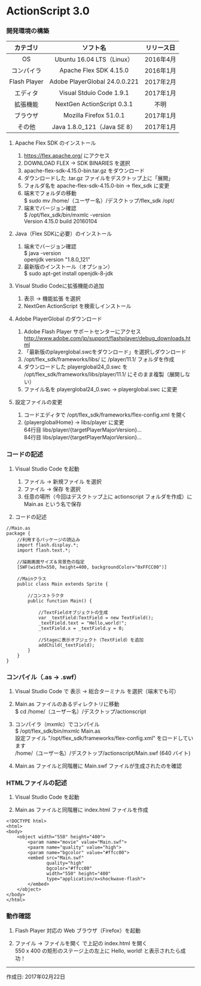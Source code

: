 # ActionScript 3.0

### 開発環境の構築

|カテゴリ|ソフト名|リリース日|
|:--:|:--:|:--:|
|OS|Ubuntu 16.04 LTS（Linux）|2016年4月|
|コンパイラ|Apache Flex SDK 4.15.0|2016年1月|
|Flash Player|Adobe PlayerGlobal 24.0.0.221|2017年2月|
|エディタ|Visual Stduio Code 1.9.1|2017年1月|
|拡張機能|NextGen ActionScript 0.3.1|不明|
|ブラウザ|Mozilla Firefox 51.0.1|2017年1月|
|その他|Java 1.8.0_121（Java SE 8）|2017年1月|

1. Apache Flex SDK のインストール  
    1. https://flex.apache.org/ にアクセス
    1. DOWNLOAD FLEX → SDK BINARIES を選択
    1. apache-flex-sdk-4.15.0-bin.tar.gz をダウンロード
    1. ダウンロードした .tar.gz ファイルをデスクトップ上に「展開」
    1. フォルダ名を apache-flex-sdk-4.15.0-bin → flex_sdk に変更
    1. 端末でフォルダの移動  
    $ sudo mv /home/（ユーザー名）/デスクトップ/flex_sdk /opt/
    1. 端末でバージョン確認  
    $ /opt/flex_sdk/bin/mxmlc -version  
    Version 4.15.0 build 20160104

1. Java（Flex SDKに必要）のインストール
    1. 端末でバージョン確認  
    $ java -version  
    openjdk version "1.8.0_121"
    1. 最新版のインストール（オプション）  
    $ sudo apt-get install openjdk-8-jdk

1. Visual Studio Codeに拡張機能の追加
    1. 表示 → 機能拡張 を選択
    1. NextGen ActionScript を検索しインストール

1. Adobe PlayerGlobal のダウンロード
    1. Adobe Flash Player サポートセンターにアクセス  
    http://www.adobe.com/jp/support/flashplayer/debug_downloads.html
    1. 「最新版のplayerglobal.swcをダウンロード」を選択しダウンロード
    1. /opt/flex_sdk/frameworks/libs/ に /player/11.1/ フォルダを作成
    1. ダウンロードした playerglobal24_0.swc を /opt/flex_sdk/frameworks/libs/player/11.1/ にそのまま複製（展開しない）
    1. ファイル名を playerglobal24_0.swc → playerglobal.swc に変更

1. 設定ファイルの変更
    1. コードエディタで /opt/flex_sdk/frameworks/flex-config.xml を開く
    1. {playerglobalHome} → libs/player に変更  
    64行目 <path-element>libs/player/{targetPlayerMajorVersion}...  
    84行目 <path-element>libs/player/{targetPlayerMajorVersion}...  



### コードの記述

1. Visual Studio Code を起動
    1. ファイル → 新規ファイル を選択
    1. ファイル → 保存 を選択
    1. 任意の場所（今回はデスクトップ上に actionscript フォルダを作成）に Main.as という名で保存

1. コードの記述
```
//Main.as
package {
    //利用するパッケージの読込み
    import flash.display.*;
    import flash.text.*;

    //描画画面サイズ＆背景色の指定
    [SWF(width=550, height=400, backgroundColor="0xFFCC00")]

    //Mainクラス
    public class Main extends Sprite {

        //コンストラクタ
        public function Main() {

            //TextFieldオブジェクトの生成
            var _textField:TextField = new TextField();
            _textField.text = "Hello,world!";
            _textField.x = _textField.y = 0;

            //Stageに表示オブジェクト（TextField）を追加
            addChild(_textField);
        }
    }
}
```

### コンパイル（.as → .swf）

1. Visual Studio Code で 表示 → 総合ターミナル を選択（端末でも可）

1. Main.as ファイルのあるディレクトリに移動  
$ cd /home/（ユーザー名）/デスクトップ/actionscript

1. コンパイラ（mxmlc）でコンパイル  
$ /opt/flex_sdk/bin/mxmlc Main.as  
設定ファイル "/opt/flex_sdk/frameworks/flex-config.xml" をロードしています  
/home/（ユーザー名）/デスクトップ/actionscript/Main.swf (640 バイト)

1. Main.as ファイルと同階層に Main.swf ファイルが生成されたのを確認

### HTMLファイルの記述

1. Visual Studio Code を起動

1. Main.as ファイルと同階層に index.html ファイルを作成

```
<!DOCTYPE html>
<html>
<body>
    <object width="550" height="400">
        <param name="movie" value="Main.swf">
        <paarm name="quality" value="high">
        <param name="bgcolor" value="#ffcc00">
        <embed src="Main.swf" 
               quality="high"
               bgcolor="#ffcc00"
               width="550" height="400"
               type="application/x=shockwave-flash">
        </embed>
    </object>
</body>
</html>
```

### 動作確認

1. Flash Player 対応の Web ブラウザ（Firefox）を起動

1. ファイル → ファイルを開く で上記の index.html を開く  
550 x 400 の矩形のステージ上の左上に Hello, world! と表示されたら成功！

***
作成日: 2017年02月22日
